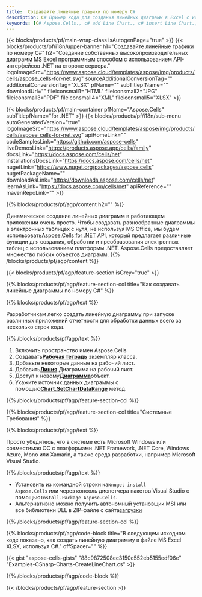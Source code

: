 ```yaml
---
title:  Создавайте линейные графики по номеру C#
description: C# Пример кода для создания линейных диаграмм в Excel с использованием библиотеки .NET. Используйте этот код для создания линейной диаграммы в MS Excel в VB.NET, Asp.NET или любом приложении на основе .NET.
keywords: [C# Aspose.Cells., c# add Line Chart., c# insert Line Chart., c# create Line Chart]
---
```

{{< blocks/products/pf/main-wrap-class isAutogenPage="true" >}}
{{< blocks/products/pf/i18n/upper-banner h1="Создавайте линейные графики по номеру C#" h2="Создание собственных высокопроизводительных диаграмм MS Excel программным способом с использованием API-интерфейсов .NET на стороне сервера." logoImageSrc="https://www.aspose.cloud/templates/aspose/img/products/cells/aspose_cells-for-net.svg" sourceAdditionalConversionTag="" additionalConversionTag="XLSX" pfName="" subTitlepfName="" downloadUrl="" fileiconsmall1="HTML" fileiconsmall2="JPG" fileiconsmall3="PDF" fileiconsmall4="XML" fileiconsmall5="XLSX" >}}

{{< blocks/products/pf/main-container pfName="Aspose.Cells" subTitlepfName="for .NET" >}}
{{< blocks/products/pf/i18n/sub-menu autoGeneratedVersion="true" logoImageSrc="https://www.aspose.cloud/templates/aspose/img/products/cells/aspose_cells-for-net.svg" apiHomeLink="" codeSamplesLink="https://github.com/aspose-cells" liveDemosLink="https://products.aspose.app/cells/family" docsLink="https://docs.aspose.com/cells/net" installationsDocsLink="https://docs.aspose.com/cells/net" nugetLink="https://www.nuget.org/packages/aspose.cells" nugetPackageName="" downloadAsLink="https://downloads.aspose.com/cells/net" learnAsLink="https://docs.aspose.com/cells/net" apiReference="" mavenRepoLink="" >}}

{{% blocks/products/pf/agp/content h2="" %}}

Динамическое создание линейных диаграмм в работающем приложении очень просто. Чтобы создавать разнообразные диаграммы в электронных таблицах с нуля, не используя MS Office, мы будем использовать[Aspose.Cells for .NET](https://products.aspose.com/cells/net) API, который предлагает различные функции для создания, обработки и преобразования электронных таблиц с использованием платформы .NET. Aspose.Cells предоставляет множество гибких объектов диаграмм.
{{% /blocks/products/pf/agp/content %}}

{{< blocks/products/pf/agp/feature-section isGrey="true" >}}

{{% blocks/products/pf/agp/feature-section-col title="Как создавать линейные диаграммы по номеру C#" %}}

{{% blocks/products/pf/agp/text %}}

 Разработчикам легко создать линейную диаграмму при запуске различных приложений отчетности для обработки данных всего за несколько строк кода.

{{% /blocks/products/pf/agp/text %}}

1. Включить пространство имен Aspose.Cells
1.  Создавать[**Рабочая тетрадь**](https://reference.aspose.com/cells/net/aspose.cells/workbook) экземпляр класса.
1. Добавьте некоторые данные на рабочий лист.
1.  Добавить[**Линия**](https://reference.aspose.com/cells/net/aspose.cells.charts/charttype) Диаграмма на рабочий лист.
1.  Доступ к новому[**Диаграмма**](https://reference.aspose.com/cells/net/aspose.cells.charts/chart)объект.
1.  Укажите источник данных диаграммы с помощью[**Chart.SetChartDataRange**](https://https://reference.aspose.com/cells/net/aspose.cells.charts/chart/methods/setchartdatarange) метод.


{{% /blocks/products/pf/agp/feature-section-col %}}

{{% blocks/products/pf/agp/feature-section-col title="Системные Требования" %}}

{{% blocks/products/pf/agp/text %}}

Просто убедитесь, что в системе есть Microsoft Windows или совместимая ОС с платформами .NET Framework, .NET Core, Windows Azure, Mono или Xamarin, а также среда разработки, например Microsoft Visual Studio.

{{% /blocks/products/pf/agp/text %}}

-  Установить из командной строки как<code>nuget install Aspose.Cells</code> или через консоль диспетчера пакетов Visual Studio с помощью<code>Install-Package Aspose.Cells</code>.
-  Альтернативно можно получить автономный установщик MSI или все библиотеки DLL в ZIP-файле с сайта<a href="https://downloads.aspose.com/cells/net">загрузки</a>

{{% /blocks/products/pf/agp/feature-section-col %}}

{{% blocks/products/pf/agp/code-block title="В следующем исходном коде показано, как создать линейную диаграмму в файле MS Excel XLSX, используя C#." offSpacer="" %}}

{{< gist "aspose-cells-gists" "88c9872508ec3150c552eb5155edf06e" "Examples-CSharp-Charts-CreateLineChart.cs" >}}

{{% /blocks/products/pf/agp/code-block %}}

{{< /blocks/products/pf/agp/feature-section >}}

<!-- aboutfile Starts -->
